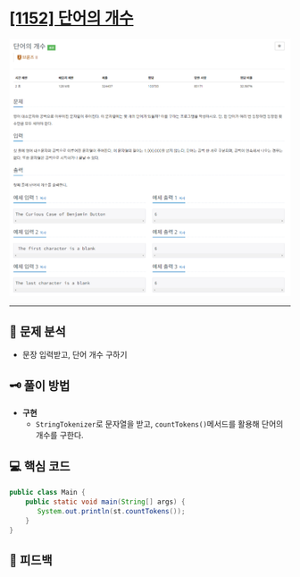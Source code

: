 # [[1152] 단어의 개수](https://www.acmicpc.net/problem/1152)

![1.png](img%2F1.png)

***

## 📃 문제 분석

- 문장 입력받고, 단어 개수 구하기

## 🗝️ 풀이 방법

- **구현**
  - ```StringTokenizer```로 문자열을 받고, ```countTokens()```메서드를 활용해 단어의 개수를 구한다.

## 💻 핵심 코드

```java
public class Main {
    public static void main(String[] args) {
       System.out.println(st.countTokens());
    }
}
```

## 📌 피드백

